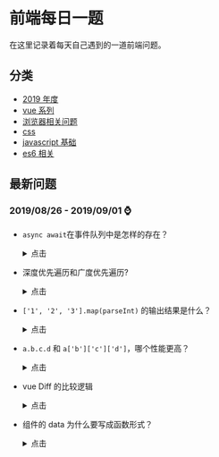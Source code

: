 # 前端每日一题

在这里记录着每天自己遇到的一道前端问题。

## 分类

- [2019 年度](./2019)
- [vue 系列](./vue)
- [浏览器相关问题](./浏览器)
- [css](./css)
- [javascript 基础](./javascript)
- [es6 相关](./es6)

## 最新问题

### **2019/08/26 - 2019/09/01** :watch:

- `async await`在事件队列中是怎样的存在？

  <details>
  <summary>点击</summary>

  从字面意思上看await就是等待，await 等待的是一个表达式，这个表达式的返回值可以是一个 promise 对象也可以是其他值。

  很多人以为 await 会一直等待之后的表达式执行完之后才会继续执行后面的代码，实际上 await 是一个让出线程的标志。await 后面的表达式会先执行一遍，将 await 后面的代码加入到 microtask中，然后就会跳出整个 async 函数来执行后面的代码。

  由于因为 async await 本身就是 promise+generato r的语法糖。所以 await 后面的代码是 microtask。所以
    ```js
    async function async1() {
      console.log('async1 start');
      await async2();
      console.log('async1 end');
    }
    // 等价于
    async function async1() {
      console.log('async1 start');
      Promise.resolve(async2()).then(() => {
                    console.log('async1 end');
            })
    }
    ```
  </details>

- 深度优先遍历和广度优先遍历?

  <details>
  <summary>点击</summary>

  深度优先：找到一个节点后，把它的后辈都找出来，最常用递归法。

  广度优先：找到一个节点后，把他同级的兄弟节点都找出来放在前边，把孩子放到后边，最常用 while

  </details>


- `['1', '2', '3'].map(parseInt)` 的输出结果是什么？

  <details>
  <summary>点击</summary>

  第一眼看到这个题目的时候，脑海跳出的答案是 `[1, 2, 3]`，但是真正的答案是`[1, NaN, NaN]`。

  首先让我们回顾一下，map 函数的第一个参数 callback：

  `var new_array = arr.map(function callback(currentValue[, index[, array]]) { // Return element for new_array }[, thisArg])`

  这个 callback 一共可以接收三个参数，其中第一个参数代表当前被处理的元素，而第二个参数代表该元素的索引。

  而parseInt则是用来解析字符串的，使字符串成为指定基数的整数。
  `parseInt(string, radix)`
  接收两个参数，第一个表示被处理的值（字符串），第二个表示为解析时的基数。

  了解这两个函数后，我们可以模拟一下运行情况
  ```js
  parseInt('1', 0) //radix为0时，且string参数不以“0x”和“0”开头时，按照10为基数处理。这个时候返回1

  parseInt('2', 1) //基数为1（1进制）表示的数中，最大值小于2，所以无法解析，返回NaN

  parseInt('3', 2) //基数为2（2进制）表示的数中，最大值小于3，所以无法解析，返回NaN
  ```
  map函数返回的是一个数组，所以最后结果为 `[1, NaN, NaN]`

  </details>

- `a.b.c.d` 和 `a['b']['c']['d']`，哪个性能更高？

  <details>
  <summary>点击</summary>

  a.b.c.d 比 a['b']['c']['d'] 性能高点，后者还要考虑 [ ] 中是变量的情况，再者，从两种形式的结构来看，显然编译器解析前者要比后者容易些，自然也就快一点。

  ![两者的 AST 对比](https://user-images.githubusercontent.com/9009389/56872978-501d9a00-6a61-11e9-9e69-85ff00c031fc.png)

  </details>
  
- vue Diff 的比较逻辑

  
  <details>
  <summary>点击</summary>

    Vue 只会对**新旧节点**中 **父节点是相同节点** 的 **那一层子节点** 进行比较

    也可以说成是

    **只有两个新旧节点是相同节点的时候，才会去比较他们各自的子节点**

    最大的根节点一开始可以直接比较

    这也叫做 **同层级比较**，并不需要递归，虽然好像降低了一些复用性，也是为了避免过度优化，是一种很高效的 Diff 算法


    **比较逻辑：**
    
    1、能不移动，尽量不移动

    2、没得办法，只好移动

    3、实在不行，新建或删除

  </details>

- 组件的 data 为什么要写成函数形式？

  <details>
  <summary>点击</summary>

    Vue 的组件都是可复用的，一个组件创建好后，可以在多个地方复用，而不管复用多少次，组件内的 data 都应该是相互隔离，互不影响的，所以组件每复用一次，data 就应该复用一次，每一处复用组件的 data 改变应该对其他复用组件的数据不影响。

    为了实现这样的效果，data 就不能是单纯的对象，而是以一个函数返回值的形式，所以每个组件实例可以维护独立的数据拷贝，不会相互影响。

  </details>
